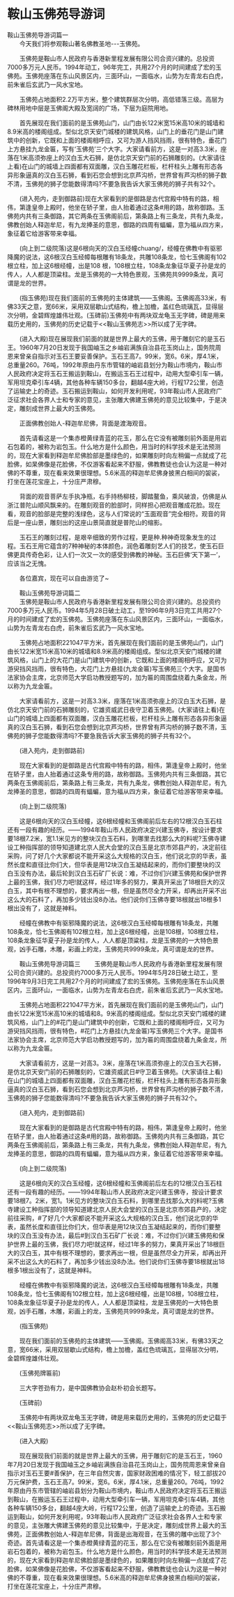 # 鞍山玉佛苑导游词
鞍山玉佛苑导游词篇一  
　　今天我们将参观鞍山著名佛教圣地---玉佛苑。

　　玉佛苑是鞍山市人民政府与香港新里程发展有限公司合资兴建的。总投资7000多万元人民币。1994年动工，96年完工，共用27个月的时间建成了宏的玉佛苑。玉佛苑座落在东山风景区内，三面环山，一面临水，山势为左青龙右白虎，前朱雀后玄武乃一风水宝地。

　　玉佛苑占地面积2.2万平方米，整个建筑群层次分明，高低错落三级。高层为碑林用地中层是玉佛阁大殿及宽阔的广场，下层为庭院用地。

　　首先展现在我们面前的是玉佛苑山门，山门由长122米宽15米高10米的城墙和8.9米高的楼阁组成。型似北京天安门城楼的建筑风格，山门上的垂花门是山门建筑中的创新，它既和上面的楼阁相呼应，又可为游人挡风挡雨，很有特色，垂花门上方悬挂九龙金匾，写有‘玉佛苑’三个大字。大家请看前方，这是一对高3.3米，座落在1米高须弥座上的汉白玉大石狮，是仿北京天安门前的石狮雕刻的。(大家请往上看)在山门的城墙上四面都有双面雕，汉白玉雕花栏板，栏杆柱头上雕有形态各异形象逼真的汉白玉石狮，看到石您会想到北京芦沟桥，世界曾有芦沟桥的狮子数不清，玉佛苑的狮子您能数得清吗?不要急我告诉大家玉佛苑的狮子共有32个。

　　(进入苑内，走到御路前)现在大家看到的是御路是古代宫殿中特有的路，相伟，第逢皇帝上殿时，他坐在轿子里，由人抬着通过这条#用的路，故称御路。玉佛苑内共有三条御路，其它两条在玉佛阁前后，第条路上有三条龙，共有九条龙，佛教创始人释迦牟尼，有九龙捧圣的意思，御路的四周有蝠蝙，意为福从四方来，象征着它给游客带来幸福。

　　(向上到二级院落)这是6根向天的汉白玉经幢chuang/，经幢在佛教中有驱邪降魔的说法，这6根汉白玉经幛每根雕有18条龙，共雕108条龙，恰七玉佛阁有102根立柱，加上这6根经幢，出是108 根，108根立柱，108条龙象征华夏子孙是龙的传人，人人都是顶粱柱。龙是玉佛苑的一大特色景观，玉佛苑共9999条龙，真可谓是龙的世界。

　　(指玉佛苑)现在我们面前的玉佛苑的主体建筑――玉佛阁。玉佛阁高33米，有佛33天之意，宽66米，采用双层歇山式结构，檐上加檐，盖红色琉璃瓦，显得层次分明，金碧辉煌雄伟壮观。(玉碑前)玉佛苑中有两块双龙龟玉无字碑，碑是用来载历史用的，玉佛苑的历史记载于<<鞍山玉佛苑志>>所以成了无字碑。

　　(进入大殿)现在展现我们前面的就是世界上最大的玉佛，用于雕刻它的是玉石王。1960年7月20日发现于我国岫玉之乡岫岩满族自治县花玉岗山上，国务院周恩来曾亲自指示对玉石王要妥善保护。玉石王高7。99米，宽6。6米，厚4.1米，总重量260。76吨，1992年原由丹东市管辖的岫岩县划分为鞍山市境内，鞍山市人民政府决定将玉石王搬运到鞍山，在搬运玉石王过程中，动用大型牵引车一辆，军用坦克牵引车4辆，其他各种车辆150多台，翻越4座大岭，行程172公里，创造了运输史上的奇迹。玉石搬运到鞍山，如何开发利用呢，93年鞍山市人民政府广泛征求社会各界人士和专家的意见，主张雕大佛建玉佛苑的意见比较集中，于是决定，雕刻成世界上最大的玉佛苑。

　　正面佛教创始人-释迦牟尼佛，背面是渡海观音。

　　首先请看这是一个集赤橙黄绿青蓝的花玉，那么在它没有被雕刻前外面是用岩石包着的，被称为岩包玉。什么地方是什么颜色，用当时的科学技术是无法预测的，现在大家看到释迦牟尼佛脸部是墨绿色的，如果雕刻时向左稍偏一点就成了花脸佛，如杲佛像是花脸佛，不仅游客看起来不舒服，佛教教徒也会认为这是一种对佛的不尊重，现在看来效果很理想。5.6米高的释迦牟尼佛身披黑白相间的袈裟，打坐在莲花宝座上，十分庄严肃穆。

　　背面的观音菩萨左手执净瓶，右手持杨柳枝，脚踏鳌鱼，乘风破浪，仿佛是从浙江普陀山顺风飘来的。在雕刻观音的脸部时，同样担心把观音雕成花脸。现在看，观音的脸部是完整的浅绿色，这与人们常说的“玉面观音”完全相符。观音的背后是一座山景，雕刻出的这座山景简直就是普陀山的缩影。

　　玉石王的雕刻过程，是艰辛细致的劳作过程，更是种.种神奇现象发生的过程。玉石王用它蕴含的7种神秘的本体颜色，润色着雕刻艺人们的技艺，使玉石巨佛更具传奇色彩，让人们一次又一次的感受到佛教的神秘。玉石巨佛‘天下第一’，应该当之无愧。

　　各位嘉宾，现在可以自由游览了~

　　鞍山玉佛苑导游词篇二   
　　玉佛苑是鞍山市人民政府与香港新里程发展有限公司合资兴建的。总投资约7000多万元人民币。1994年5月28日破土动工，至1996年9月3日完工共用27个月的时间建成了宏的玉佛苑。玉佛苑座落在东山风景区内，三面环山，一面临水，山势为左青龙右白虎，前朱雀后玄武乃一风水宝地。  

　　玉佛苑占地面积221047平方米，首先展现在我们面前的是玉佛苑山门，山门由长122米宽15米高10米的城墙和8.9米高的楼阁组成。型似北京天安门城楼的建筑风格，山门上的大花门是山门建筑中的创新，它既和上面的楼阁相呼应，又可为游臾挡风挡雨，很有特色，大花门上方悬挂(九龙金匾)写玉佛苑三个大字。是国书法家协会主席，北京师范大学启功教授题写的，加为匾的周围盘绕着九条金龙，所以称为九龙金匾。

　　大家请看前方，这是一对高3.3米，座落在1米高须弥座上的汉白玉大石狮，是仿北京天安门前的石狮雕刻的，它雄资威武日夜守卫着玉佛苑。(大家请往上看)在山门的城墙上四面都有双面雕，汉白玉雕花栏板，栏杆柱头上雕有形态各异形象逼真的汉白玉石狮，看到石您会想到北京芦沟桥，世界曾有芦沟桥的狮子数不清，玉佛苑的狮子您能数得清吗?不要急我告诉大家玉佛苑的狮子共有32个。

　　(进入苑内，走到御路前)

　　现在大家看到的是御路是古代宫殿中特有的路，相伟，第逢皇帝上殿时，他坐在轿子里，由人抬着通过这条专用的路，故称御路。玉佛苑内共有三条御路，其它两条在玉佛阁前后，第条路上有三条龙，共有九条龙，佛教创始人释迦牟尼，有九龙捧圣的意思，御路的四周有蝠蝙，意为福从四方来，象征着它给游客带来幸福。

　　(向上到二级院落)

　　这是6根向天的汉白玉经幢，这6根经幢和玉佛阁前后左右的12根汉白玉石柱还有一段有趣的经历。――1994年鞍山市人民政府决定兴建玉佛寺，按设计要求要18根7.2米，宽1.1米见方的整块汉白玉石料，到哪里去找那么大的料呢?玉佛寺建设工种指挥部的领导知道建北京人民大会堂的汉白玉是北京市郊县产的，决定前往采购，问了好几个大家都说不能开采这么大规格的汉白玉，他们说北京的华表，虽然长度和直径比你们大，但华表是用12块汉白玉凝结起来的，而你们要整块的汉白玉没有办法，最后轮到汉白玉石矿厂长说：难，不过你们兴建玉佛苑和保护世界上最的玉佛，我们尽力吧!就这样，经过1年多的努力，果真开采出了18根巨大的汉白玉，其中有根不理想的，要求再出一根，但是虽然尽全力开采，却再出开采不出这么大的石料了，再加多少钱出没8办法。他们说你们玉佛寺要18根就出18根多1根出没有了，这就是神料。

　　经幢在佛教中有驱邪降魔的说法，这6根汉白玉经幛每根雕有18条龙，共雕108条龙，恰七玉佛阁有102根立柱，加上这6根经幢，出是108根，108根立柱，108条龙象征华夏子孙是龙的传人，人人都是顶粱柱，龙是玉佛苑的一大特色景观，凶手石雕，木雕，彩画上的龙，玉佛苑共9999条龙，真可谓是龙的世界。

　　鞍山玉佛苑导游词篇三
　　玉佛苑是鞍山市人民政府与香港新里程发展有限公司合资兴建的。总投资约7000多万元人民币。1994年5月28日破土动工，至1996年9月3日完工共用27个月的时间建成了宏的玉佛苑。玉佛苑座落在东山风景区内，三面环山，一面临水，山势为左青龙右白虎，前朱雀后玄武乃一风水宝地。

　　玉佛苑占地面积221047平方米，首先展现在我们面前的是玉佛苑山门，山门由长122米宽15米高10米的城墙和8。9米高的楼阁组成。型似北京天安门城楼的建筑风格，山门上的#花门是山门建筑中的创新，它既和上面的楼阁相呼应，又可为游臾挡风挡雨，很有特色，#花门上方悬挂(九龙金匾)写玉佛苑三个大字。是国书法家协会主席，北京师范大学启功教授题写的，加为匾的周围盘绕着九条金龙，所以称为九龙金匾。

　　大家请看前方，这是一对高3。3米，座落在1米高须弥座上的汉白玉大石狮，是仿北京天安门前的石狮雕刻的，它雄资威武日#守卫着玉佛苑。(大家请往上看)在山门的城墙上四面都有双面雕，汉白玉雕花栏板，栏杆柱头上雕有形态各异形象逼真的汉白玉石狮，看到石您会想到北京芦沟桥，世界曾有芦沟桥的狮子数不清，玉佛苑的狮子您能数得清吗?不要急我告诉大家玉佛苑的狮子共有32个。

　　(进入苑内，走到御路前)

　　现在大家看到的是御路是古代宫殿中特有的路，相伟，第逢皇帝上殿时，他坐在轿子里，由人抬着通过这条#用的路，故称御路。玉佛苑内共有三条御路，其它两条在玉佛阁前后，第条路上有三条龙，共有九条龙，佛教创始人释迦牟尼，有九龙捧圣的意思，御路的四周有蝠蝙，意为福从四方来，象征着它给游客带来幸福。

　　(向上到二级院落)

　　这是6根向天的汉白玉经幢，这6根经幢和玉佛阁前后左右的12根汉白玉石柱还有一段有趣的经历。――1994年鞍山市人民政府决定兴建玉佛寺，按设计要求要18根7。2米，宽1。1米见方的整块汉白玉石料，到哪里去找那么大的料呢?玉佛寺建设工种指挥部的领导知道建北京人民大会堂的汉白玉是北京市郊县产的，决定前往采购，#了好几个大家都说不能开采这么大规格的汉白玉，他们说北京的华表，虽然长度和直径比你们大，但华表是用12块汉白玉凝结起来的，而你们要整块的汉白玉没有办法，最后#到汉白玉石矿厂长说：难，不过你们兴建玉佛苑和保护世界上最的玉佛，我们尽力吧!就这样，经过1年多的努力，果真开采出了18根巨大的汉白玉，其中有根不理想的，要求再出一根，但是虽然尽全力开采，却再出开采不出这么大的石料了，再加多少钱出没8办法。他们说你们玉佛寺要18根就出18根多1根出没有了，这就是神料。

　　经幢在佛教中有驱邪降魔的说法，这6根汉白玉经幛每根雕有18条龙，共雕108条龙，恰七玉佛阁有102根立柱，加上这6根经幢，出是108根，108根立柱，108条龙象征华夏子孙是龙的传人，人人都是顶粱柱，龙是玉佛苑的一大特色景观，凶手石雕，木雕，彩画上的龙，玉佛苑共9999条龙，真可谓是龙的世界。

　　(指玉佛苑)

　　现在我们面前的玉佛苑的主体建筑――玉佛阁。玉佛阁高33米，有佛33天之意，宽66米，采用双层歇山式结构，檐上加檐，盖红色琉璃瓦，显得层次分明，金碧辉煌雄伟壮观。

　　(玉佛苑牌匾前)

　　三大字苍劲有力，是中国佛教协会赵朴初会长题写。

　　(玉碑前)

　　玉佛苑中有两块双龙龟玉无字碑，碑是用来载历史用的，玉佛苑的历史记载于<<鞍山玉佛苑志>>所以成了无字碑。

　　(进入大殿)

　　现在展现我们前面的就是世界上最大的玉佛，用于雕刻它的是玉石王，1960年7月20日发现于我国岫玉之乡岫岩满族自治县花玉岗山上，国务院周恩来曾亲自指示对玉石王要#善保护，在三年自然灾害，国家财政困难的情况下，轻工部拔20万元保护费，玉石王高7。99米，宽6。6米，厚4.1米，总重量260。76吨，1992年原由丹东市管辖的岫岩县划分为鞍山市境内，鞍山市人民政府决定将玉石王搬运到鞍山，在搬运玉石王过程中，动用大型牵引车一辆，军用坦克牵引车4辆，其他各种车辆150多台，翻越4座大岭，行程172公里，创造了运输史上的奇迹。玉石搬运到鞍山，如何开发利用呢，93年鞍山市人民政府广泛征求社会各界人士和专家的意见，主张雕大佛建玉佛苑的意见比较集中，于是决定，雕刻成世界上最大的玉佛苑，正面佛教创始人-释迦牟尼佛，背面是出海观音，在玉佛的雕中出现了3个奇迹。首先请看这是一个集赤橙黄绿青蓝的花玉，那么在它没有被雕刻前外面是用岩石包着的，被称为岩包玉。什么地方是什么颜色，用当时的科学技术是无法预测的，现在大家看到释迦牟尼佛脸部是墨绿色的，如果雕刻时向左稍偏一点就成了花脸佛，如杲佛像是花脸佛，不仅游客看起来不舒服，佛教教徒也会认为这是一种对佛的不尊重，现在看来效果很理想。5.6米高的释迦牟尼佛身披黑白相间的袈裟，打坐在莲花宝座上，十分庄严肃穆。